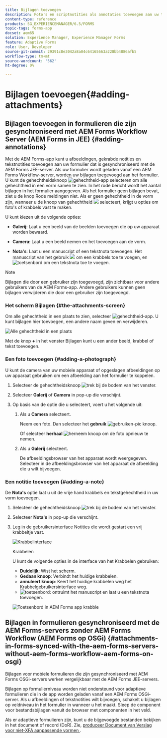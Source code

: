 ```yaml
---
title: Bijlagen toevoegen
description: Foto's en scriptnotities als annotaties toevoegen aan uw taak in de AEM Forms-app
content-type: reference
products: SG_EXPERIENCEMANAGER/6.5/FORMS
topic-tags: forms-app
docset: aem65
solution: Experience Manager, Experience Manager Forms
feature: Adaptive Forms
role: User, Developer
source-git-commit: 29391c8e3042a8a04c64165663a228bb4886afb5
workflow-type: tm+mt
source-wordcount: '562'
ht-degree: 0%

---
```


# Bijlagen toevoegen{#adding-attachments}

## Bijlagen toevoegen in formulieren die zijn gesynchroniseerd met AEM Forms Workflow Server (AEM Forms in JEE) {#adding-annotations}

Met de AEM Forms-app kunt u afbeeldingen, gekrabde notities en tekstnotities toevoegen aan uw formulier dat is gesynchroniseerd met de AEM Forms JEE-server. Als uw formulier wordt geladen vanaf een AEM Forms Workflow-server, worden uw bijlagen toegevoegd aan het formulier. U kunt de gehechtheidsknoop ![ gehechtheid-app ](assets/attachments-app.png) selecteren om alle gehechtheid in een vorm samen te zien. In het rode bericht wordt het aantal bijlagen in het formulier aangegeven. Als het formulier geen bijlagen bevat, ziet u de knop Rode meldingen niet. Als er geen gehechtheid in de vorm zijn, wanneer u de knoop van gehechtheid ![ ](assets/attch.png) selecteert, krijgt u opties om foto&#39;s of krabbels vast te maken.

U kunt kiezen uit de volgende opties:

* **Galerij**: Laat u een beeld van de beelden toevoegen die op uw apparaat worden bewaard.

* **Camera**: Laat u een beeld nemen en het toevoegen aan de vorm.

* **Nota&#39;s**: Laat u een manuscript of een tekstnota toevoegen. Het manuscript van het gebruik ![ ](assets/scribble.png) om een krabbels toe te voegen, en ![ toetsenbord ](assets/keyboard.png) om een tekstnota toe te voegen.

>[!NOTE]
>
>Bijlagen die door een gebruiker zijn toegevoegd, zijn zichtbaar voor andere gebruikers van de AEM Forms-app. Andere gebruikers kunnen geen bijlagen verwijderen die door een gebruiker zijn toegevoegd.
>

### Het scherm Bijlagen {#the-attachments-screen}

Om alle gehechtheid in een plaats te zien, selecteer ![ gehechtheid-app ](assets/attachments-app.png). U kunt bijlagen hier toevoegen, een andere naam geven en verwijderen.

![ Alle gehechtheid in een plaats ](assets/attachments-screen.png)

Met de knop **+** in het venster Bijlagen kunt u een ander beeld, krabbel of tekst toevoegen.

### Een foto toevoegen {#adding-a-photograph}

U kunt de camera van uw mobiele apparaat of opgeslagen afbeeldingen op uw apparaat gebruiken om een afbeelding aan het formulier te koppelen.

1. Selecteer de gehechtheidsknoop ![ trek ](assets/attch.png) bij de bodem van het venster.
1. Selecteer **Galerij** of **Camera** in pop-up die verschijnt.
1. Op basis van de optie die u selecteert, voert u het volgende uit:

   1. Als u **Camera** selecteert.

      Neem een foto. Dan selecteer het **gebruik** ![ gebruiken-pic ](assets/use-pic.png) knoop.

      Of selecteer **herhaal** ![ herneem ](assets/retake.png) knoop om de foto opnieuw te nemen.

   1. Als u **Galerij** selecteert.

      De afbeeldingsbrowser van het apparaat wordt weergegeven. Selecteer in de afbeeldingsbrowser van het apparaat de afbeelding die u wilt bijvoegen.

### Een notitie toevoegen {#adding-a-note}

De **Nota&#39;s** optie laat u uit de vrije hand krabbels en tekstgehechtheid in uw vorm toevoegen.

1. Selecteer de gehechtheidsknoop ![ trek ](assets/attch.png) bij de bodem van het venster.
1. Selecteer **Nota&#39;s** in pop-up die verschijnt.
1. Leg in de gebruikersinterface Notities die wordt gestart een vrij krabbeltje vast.

   ![ Krabbelinterface ](assets/scribble-ui.png)

   Krabbelen

   U kunt de volgende opties in de interface van het Krabbelen gebruiken:

   * **Duidelijk**: Wist het scherm.
   * **Gedaan knoop**: Verbindt het huidige krabbelen.
   * **annuleert knoop**: Keert het huidige krabbelen weg het Krabbelgebruikersinterface weg.
   * ![ toetsenbord ](assets/keyboard.png): ontruimt het manuscript en laat u een tekstnota toevoegen.

   ![ Toetsenbord in AEM Forms app krabble ](assets/keyboard-inapp.png)

## Bijlagen in formulieren gesynchroniseerd met de AEM Forms-servers zonder AEM Forms Workflow (AEM Forms op OSGi) {#attachments-in-forms-synced-with-the-aem-forms-servers-without-aem-forms-workflow-aem-forms-on-osgi}

Bijlagen voor mobiele formulieren die zijn gesynchroniseerd met AEM Forms OSGi-servers werken vergelijkbaar met de AEM Forms JEE-servers.

Bijlagen op formulierniveau worden niet ondersteund voor adaptieve formulieren die in de app worden geladen vanaf een AEM Forms OSGi-server. Als u afbeeldingen of tekstnotities wilt bijvoegen, schakelt u bijlagen op veldniveau in het formulier in wanneer u het maakt. Sleep de component voor bestandsbijlagen vanuit de browser met componenten in het veld.

Als er adaptieve formulieren zijn, kunt u de bijgevoegde bestanden bekijken in het document of record (DoR). Zie, [ produceer Document van Verslag voor niet-XFA aanpassende vormen ](../../forms/using/generate-document-of-record-for-non-xfa-based-adaptive-forms.md).
